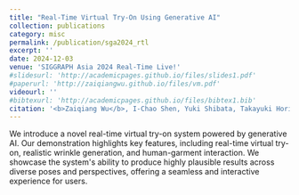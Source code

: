 ```yaml
---
title: "Real-Time Virtual Try-On Using Generative AI"
collection: publications
category: misc
permalink: /publication/sga2024_rtl
excerpt: ''
date: 2024-12-03
venue: 'SIGGRAPH Asia 2024 Real-Time Live!'
#slidesurl: 'http://academicpages.github.io/files/slides1.pdf'
#paperurl: 'http://zaiqiangwu.github.io/files/vm.pdf'
videourl: ''
#bibtexurl: 'http://academicpages.github.io/files/bibtex1.bib'
citation: '<b>Zaiqiang Wu</b>, I-Chao Shen, Yuki Shibata, Takayuki Hori, Mengjia Jin, Wataru Kubo, Takeo Igarashi. <i>SIGGRAPH Asia 2024 Real-Time Live!</i>.'
---
```

We introduce a novel real-time virtual try-on system powered by generative AI. Our demonstration highlights key features, including real-time virtual try-on, realistic wrinkle generation, and human-garment interaction. We showcase the system's ability to produce highly plausible results across diverse poses and perspectives, offering a seamless and interactive experience for users.